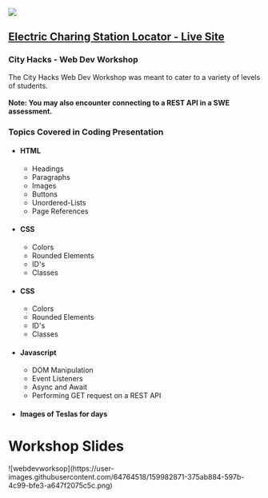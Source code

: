 <img src="https://challengepost-s3-challengepost.netdna-ssl.com/photos/production/challenge_photos/001/859/590/datas/full_width.png"></img>
<a href="https://losriosacm.github.io/WebDev_Workshop/index.html"><h2>Electric Charing Station Locator - Live Site</h2></a>

<h3>City Hacks - Web Dev Workshop</h3>
<p> 
  The City Hacks Web Dev Workshop was meant to cater to a variety of levels of students.
  <br></br>
  <strong>Note: You may also encounter connecting to a REST API in a SWE assessment.</strong>
</p>
  <h3>Topics Covered in Coding Presentation</h3>
 <ul>
    <li> 
      <h4>HTML</h4>
      <ul>
        <li>Headings</li>
        <li>Paragraphs</li>
        <li>Images</li>
        <li>Buttons</li>
        <li>Unordered-Lists</li>
        <li>Page References</li>
      </ul>
    </li>
    <li>
      <h4>CSS</h4>
      <ul>
        <li>Colors</li>
        <li>Rounded Elements</li>
        <li>ID's</li>
        <li>Classes</li>
      </ul>
     </li>
     <li>
      <h4>CSS</h4>
      <ul>
        <li>Colors</li>
        <li>Rounded Elements</li>
        <li>ID's</li>
        <li>Classes</li>
      </ul>
     </li>
    <li>
      <h4>Javascript</h4>
      <ul>
        <li>DOM Manipulation</li>
        <li>Event Listeners</li>
        <li>Async and Await</li>
        <li>Performing GET request on a REST API</li>
      </ul>
     </li>
     <li>
      <h4>Images of Teslas for days</h4>
     </li>      
  </ul>  
 
 <h1> Workshop Slides</h1>
 ![webdevworksop](https://user-images.githubusercontent.com/64764518/159982871-375ab884-597b-4c99-bfe3-a647f2075c5c.png)

 

